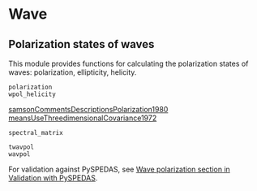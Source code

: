 # Wave

## Polarization states of waves

This module provides functions for calculating the polarization states of waves: polarization, ellipticity, helicity.

```@docs
polarization
wpol_helicity
```

[samsonCommentsDescriptionsPolarization1980](@citet)
[meansUseThreedimensionalCovariance1972](@citet)

```@docs
spectral_matrix
```

```@docs
twavpol
wavpol
```

For validation against PySPEDAS, see [Wave polarization section in Validation with PySPEDAS](../validation/pyspedas.md#wave-polarization).